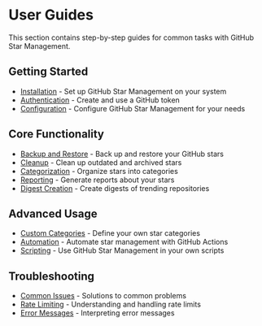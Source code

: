 # User Guides

This section contains step-by-step guides for common tasks with GitHub Star
Management.

## Getting Started

- [Installation](installation.md) - Set up GitHub Star Management on your system
- [Authentication](authentication.md) - Create and use a GitHub token
- [Configuration](configuration.md) - Configure GitHub Star Management for your
  needs

## Core Functionality

- [Backup and Restore](backup-restore.md) - Back up and restore your GitHub
  stars
- [Cleanup](cleanup.md) - Clean up outdated and archived stars
- [Categorization](categorization.md) - Organize stars into categories
- [Reporting](reporting.md) - Generate reports about your stars
- [Digest Creation](digest.md) - Create digests of trending repositories

## Advanced Usage

- [Custom Categories](custom-categories.md) - Define your own star categories
- [Automation](automation.md) - Automate star management with GitHub Actions
- [Scripting](scripting.md) - Use GitHub Star Management in your own scripts

## Troubleshooting

- [Common Issues](common-issues.md) - Solutions to common problems
- [Rate Limiting](rate-limiting.md) - Understanding and handling rate limits
- [Error Messages](error-messages.md) - Interpreting error messages
